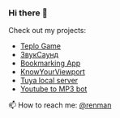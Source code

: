 ### Hi there 👋

Check out my projects:
- [Teplo Game](https://teplo.renatgalin.pro)
- [ЗвукСаунд](https://звуксаунд.рф)
- [Bookmarking App](https://kelo.rensite.ru)
- [KnowYourViewport](https://reso.renatgalin.pro)
- [Tuya local server](https://github.com/rensite/tuya-local-server)
- [Youtube to MP3 bot](https://t.me/@unstreambot)

📫 How to reach me: [@renman](https://t.me/renman)
